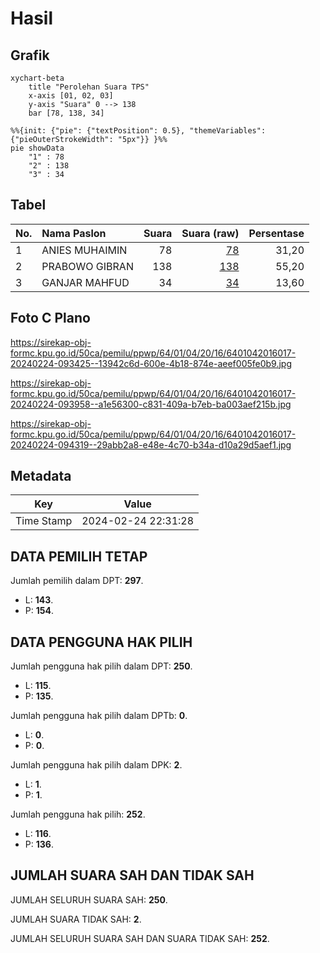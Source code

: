# Hasil

## Grafik

```mermaid
xychart-beta
    title "Perolehan Suara TPS"
    x-axis [01, 02, 03]
    y-axis "Suara" 0 --> 138
    bar [78, 138, 34]
```

```mermaid
%%{init: {"pie": {"textPosition": 0.5}, "themeVariables": {"pieOuterStrokeWidth": "5px"}} }%%
pie showData
    "1" : 78
    "2" : 138
    "3" : 34
```

## Tabel

| No. | Nama Paslon    | Suara | Suara (raw) | Persentase |
|:--- |:-------------- | -----:| -----------:| ----------:|
| 1   | ANIES MUHAIMIN | 78    | [78][p-1]   | 31,20      |
| 2   | PRABOWO GIBRAN | 138   | [138][p-2]  | 55,20      |
| 3   | GANJAR MAHFUD  | 34    | [34][p-3]   | 13,60      |


[p-1]: https://github.com/gigit-pemilu/pemilu-2024-64-kalimantan-timur/blob/main/pilpres/hitung-suara/sub/64-kalimantan-timur/sub/01-paser/sub/04-tanah-grogot/sub/2016-senaken/sub/017-tps/sub/paslon-1.txt
[p-2]: https://github.com/gigit-pemilu/pemilu-2024-64-kalimantan-timur/blob/main/pilpres/hitung-suara/sub/64-kalimantan-timur/sub/01-paser/sub/04-tanah-grogot/sub/2016-senaken/sub/017-tps/sub/paslon-2.txt
[p-3]: https://github.com/gigit-pemilu/pemilu-2024-64-kalimantan-timur/blob/main/pilpres/hitung-suara/sub/64-kalimantan-timur/sub/01-paser/sub/04-tanah-grogot/sub/2016-senaken/sub/017-tps/sub/paslon-3.txt

## Foto C Plano

https://sirekap-obj-formc.kpu.go.id/50ca/pemilu/ppwp/64/01/04/20/16/6401042016017-20240224-093425--13942c6d-600e-4b18-874e-aeef005fe0b9.jpg

https://sirekap-obj-formc.kpu.go.id/50ca/pemilu/ppwp/64/01/04/20/16/6401042016017-20240224-093958--a1e56300-c831-409a-b7eb-ba003aef215b.jpg

https://sirekap-obj-formc.kpu.go.id/50ca/pemilu/ppwp/64/01/04/20/16/6401042016017-20240224-094319--29abb2a8-e48e-4c70-b34a-d10a29d5aef1.jpg


## Metadata

| Key        | Value               |
| ---------- | ------------------- |
| Time Stamp | 2024-02-24 22:31:28 |


## DATA PEMILIH TETAP

Jumlah pemilih dalam DPT: **297**.
 * L: **143**.
 * P: **154**.

## DATA PENGGUNA HAK PILIH

Jumlah pengguna hak pilih dalam DPT: **250**.
 * L: **115**.
 * P: **135**.

Jumlah pengguna hak pilih dalam DPTb: **0**.
 * L: **0**.
 * P: **0**.

Jumlah pengguna hak pilih dalam DPK: **2**.
 * L: **1**.
 * P: **1**.

Jumlah pengguna hak pilih: **252**.
 * L: **116**.
 * P: **136**.

## JUMLAH SUARA SAH DAN TIDAK SAH

JUMLAH SELURUH SUARA SAH: **250**.

JUMLAH SUARA TIDAK SAH: **2**.

JUMLAH SELURUH SUARA SAH DAN SUARA TIDAK SAH: **252**.


